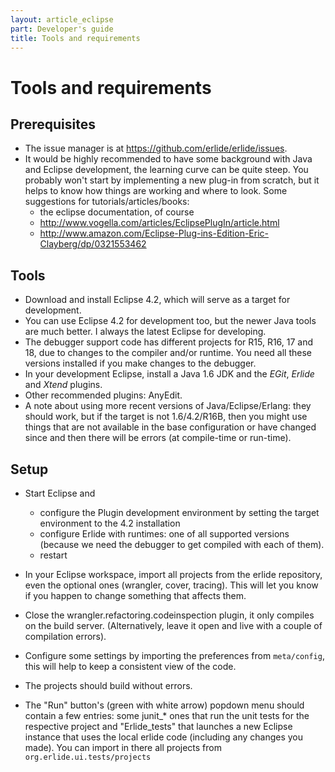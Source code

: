 ```yaml
---
layout: article_eclipse
part: Developer's guide
title: Tools and requirements
---
```


# Tools and requirements

## Prerequisites

* The issue manager is at <https://github.com/erlide/erlide/issues>.
* It would be highly recommended to have some background with Java and Eclipse development, the learning curve can be quite steep. You probably won't start by implementing a new plug-in from scratch, but it helps to know how things are working and where to look. Some suggestions for tutorials/articles/books:
  * the eclipse documentation, of course
  * <http://www.vogella.com/articles/EclipsePlugIn/article.html>
  * <http://www.amazon.com/Eclipse-Plug-ins-Edition-Eric-Clayberg/dp/0321553462>

## Tools

* Download and install Eclipse 4.2, which will serve as a target for development. 
* You can use Eclipse 4.2 for development too, but the newer Java tools are much better. I always the latest Eclipse for developing.
* The debugger support code has different projects for R15, R16, 17 and 18, due to changes to the compiler and/or runtime. You need all these versions installed if you make changes to the debugger.
* In your development Eclipse, install a Java 1.6 JDK and the _EGit_, _Erlide_ and _Xtend_ plugins.
* Other recommended plugins: AnyEdit.
* A note about using more recent versions of Java/Eclipse/Erlang: they should work, but if the target is not 1.6/4.2/R16B, then you might use things that are not available in the base configuration or have changed since and then there will be errors (at compile-time or run-time).

## Setup

* Start Eclipse and 
  * configure the Plugin development environment by setting the target environment to the 4.2 installation 
  * configure Erlide with runtimes: one of all supported versions (because we need the debugger to get compiled with each of them).
  * restart
* In your Eclipse workspace, import all projects from the erlide repository, even the optional ones (wrangler, cover, tracing). This will let you know if you happen to change something that affects them.
* Close the wrangler.refactoring.codeinspection plugin, it only compiles on the build server. (Alternatively, leave it open and live with a couple of compilation errors).
* Configure some settings by importing the preferences from `meta/config`, this will help to keep a consistent view of the code. 

* The projects should build without errors.

* The "Run" button's (green with white arrow) popdown menu should contain a few entries: some junit_* ones that run the unit tests for the respective project and "Erlide_tests" that launches a new Eclipse instance that uses the local erlide code (including any changes you made). You can import in there all projects from `org.erlide.ui.tests/projects`
